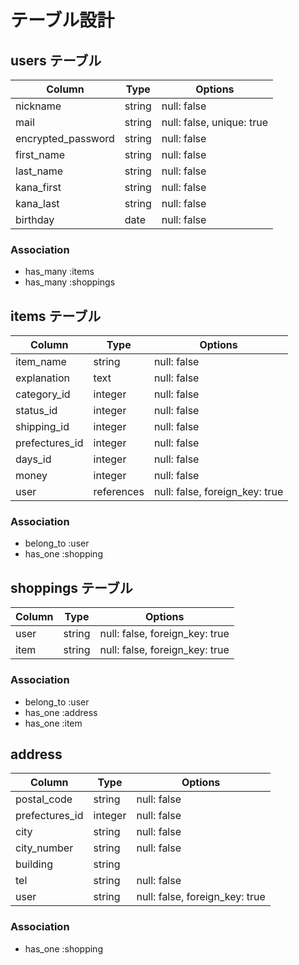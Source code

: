 # テーブル設計

## users テーブル

| Column             | Type   | Options                   |
| ------------------ | ------ | ------------------------- |
| nickname           | string | null: false               |
| mail               | string | null: false, unique: true |
| encrypted_password | string | null: false               |
| first_name         | string | null: false               |
| last_name          | string | null: false               |
| kana_first         | string | null: false               |
| kana_last          | string | null: false               |
| birthday           | date   | null: false               |

### Association
- has_many :items
- has_many :shoppings

## items テーブル

| Column         | Type       | Options                        |
| -------------- | ---------- | ------------------------------ |
| item_name      | string     | null: false                    |
| explanation    | text       | null: false                    |
| category_id    | integer    | null: false                    |
| status_id      | integer    | null: false                    |
| shipping_id    | integer    | null: false                    |
| prefectures_id | integer    | null: false                    |
| days_id        | integer    | null: false                    |
| money          | integer    | null: false                    |
| user           | references | null: false, foreign_key: true |

### Association
- belong_to :user
- has_one :shopping

## shoppings テーブル

| Column | Type   | Options                        |
| ------ | ------ | ------------------------------ |
| user   | string | null: false, foreign_key: true |
| item   | string | null: false, foreign_key: true |

### Association
- belong_to :user
- has_one :address
- has_one :item

## address

| Column         | Type    | Options     |
| -------------- | ------- | ----------- |
| postal_code    | string  | null: false |
| prefectures_id | integer | null: false |
| city           | string  | null: false |
| city_number    | string  | null: false |
| building       | string  |
| tel            | string  | null: false |
| user           | string  | null: false, foreign_key: true |

### Association
- has_one :shopping
